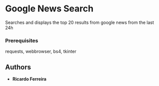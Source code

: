 # Google News Search

Searches and displays the top 20 results from google news from the last 24h

### Prerequisites 

requests, webbrowser, bs4, tkinter

## Authors

* **Ricardo Ferreira**
